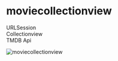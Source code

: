# moviecollectionview
URLSession<br/>
Collectionview<br/>
TMDB Api <br/>

![moviecollectionview](https://user-images.githubusercontent.com/116390091/222959403-5ca0aa93-4a9c-4167-afb5-772c1648c18d.gif)
